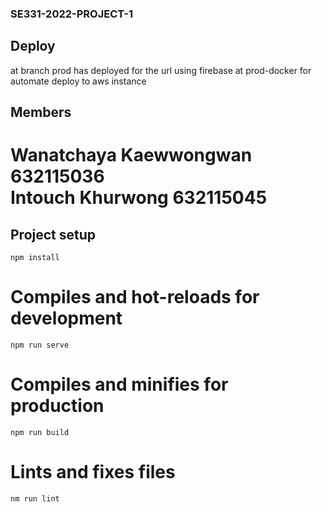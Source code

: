 ### SE331-2022-PROJECT-1

## Deploy
at branch prod has deployed for the url using firebase
at prod-docker for automate deploy to aws instance

## Members
Wanatchaya Kaewwongwan 632115036  
Intouch Khurwong 632115045 
========================================
## Project setup
```
npm install
```

# Compiles and hot-reloads for development
```
npm run serve
```

# Compiles and minifies for production
```
npm run build
```

# Lints and fixes files
```
nm run lint
```